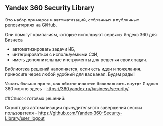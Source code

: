 ## Yandex 360 Security Library 

Это набор примеров и автоматизаций, собранных в публичных репозиториях на GitHub. 

Они помогут компаниям, которые используют сервисы Яндекс 360 для Бизнеса:
- автоматизировать задачи ИБ,
- интегрироваться с используемыми СЗИ,
- иметь дополнительные инструменты для решения своих задач.

Библиотека решений наполняется, если есть идеи и пожелания, приносите через любой удобный для вас канал. Будем рады!

Узнать больше про то, как обеспечивается безопасность внутри Яндекс 360 можно здесь - https://360.yandex.ru/business/security/


##Список готовых решений:

Скрипт для автоматизации принудительного завершения сессии пользователя - https://github.com/Yandex-360-Security-Library/user_logout
